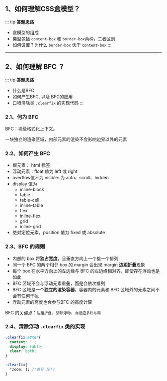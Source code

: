 
## 1、如何理解CSS盒模型？

::: tip
**答题思路**
- 盒模型的组成
- 类型包括 `content-box` 和 `border-box`两种，二者区别
- 如何设置？为什么 `border-box` 优于 `content-box`
:::

--------

## 2、如何理解 BFC ？
::: tip
**答题思路**
- 什么是BFC
- 如何产生BFC, 以及 BFC的应用
- 口喷清除类 `.clearfix` 的实现代码
:::

### 2.1、何为 BFC
BFC：块级格式化上下文。

一块独立的渲染区域，内部元素的渲染不会影响边界以外的元素

### 2.2、如何产生 BFC
- 根元素： html 标签
- 浮动元素：float 值为 left 或 right
- overflow值不为 visible: 为 auto、scroll、hidden
- display 值为 
  - inline-block
  - table
  - table-cell
  - inline-table
  - flex
  - inline-flex
  - grid
  - inline-grid
- 绝对定位元素，position 值为 fixed 或 absolute
  
### 2.3、BFC 的规则
- 内部的 box 将**独占宽度**，且垂直方向上一个接一个排列
- 同一个 BFC 的两个相邻 box 的 margin 会出现 margin **边距折叠**现象
- 每个 box 在水平方向上的左边缘与 BFC 的左边缘相对齐，即使存在浮动也是如此
- BFC 区域不会与浮动元素重叠，而是会依次排列
- BFC 区域是一个**独立的渲染容器**，容器内的元素和 BFC 区域外的元素之间不会有任何干扰
- 浮动元素的高度也会参与BFC 的高度计算

BFC 的关键点：```边距折叠```、```清除浮动```、```自适应多栏布局```

### 2.4、清除浮动 `.clearfix` 类的实现

```css
.clearfix:after{
  content: '';
  display: table;
  clear: both;
}

.clearfix{
  *zoom: 1; /*兼容 IE*/
}
```






